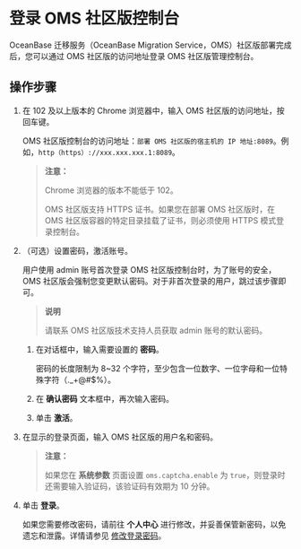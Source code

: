 # 登录 OMS 社区版控制台

OceanBase 迁移服务（OceanBase Migration Service，OMS）社区版部署完成后，您可以通过 OMS 社区版的访问地址登录 OMS 社区版管理控制台。

## 操作步骤

1. 在 102 及以上版本的 Chrome 浏览器中，输入 OMS 社区版的访问地址，按回车键。

   OMS 社区版控制台的访问地址：`部署 OMS 社区版的宿主机的 IP 地址:8089`。例如，`http（https）://xxx.xxx.xxx.1:8089`。

   >**注意：**
   >
   >Chrome 浏览器的版本不能低于 102。
   >
   >OMS 社区版支持 HTTPS 证书。如果您在部署 OMS 社区版时，在 OMS 社区版容器的特定目录挂载了证书，则必须使用 HTTPS 模式登录控制台。

2. （可选）设置密码，激活账号。

   用户使用 admin 账号首次登录 OMS 社区版控制台时，为了账号的安全，OMS 社区版会强制您变更默认密码。对于非首次登录的用户，跳过该步骤即可。

   >**说明**
   >
   >请联系 OMS 社区版技术支持人员获取 admin 账号的默认密码。

   1. 在对话框中，输入需要设置的 **密码**。

      密码的长度限制为 8\~32 个字符，至少包含一位数字、一位字母和一位特殊字符（._+@#$%）。

   2. 在 **确认密码** 文本框中，再次输入密码。

   3. 单击 **激活**。

3. 在显示的登录页面，输入 OMS 社区版的用户名和密码。

   >**注意：**
   >
   >如果您在 **系统参数** 页面设置 `oms.captcha.enable` 为 `true`，则登录时还需要输入验证码，该验证码有效期为 10 分钟。

4. 单击 **登录**。

   如果您需要修改密码，请前往 **个人中心** 进行修改，并妥善保管新密码，以免遗忘和泄露。详情请参见 [修改登录密码](../5.oms-console/3.user-center/2.change-the-logon-password.md)。
